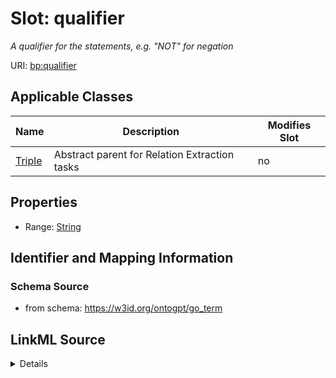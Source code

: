

# Slot: qualifier


_A qualifier for the statements, e.g. "NOT" for negation_



URI: [bp:qualifier](http://w3id.org/ontogpt/biological-process-templatequalifier)



<!-- no inheritance hierarchy -->





## Applicable Classes

| Name | Description | Modifies Slot |
| --- | --- | --- |
| [Triple](Triple.md) | Abstract parent for Relation Extraction tasks |  no  |







## Properties

* Range: [String](String.md)





## Identifier and Mapping Information







### Schema Source


* from schema: https://w3id.org/ontogpt/go_term




## LinkML Source

<details>
```yaml
name: qualifier
description: A qualifier for the statements, e.g. "NOT" for negation
from_schema: https://w3id.org/ontogpt/go_term
rank: 1000
alias: qualifier
owner: Triple
domain_of:
- Triple
range: string

```
</details>